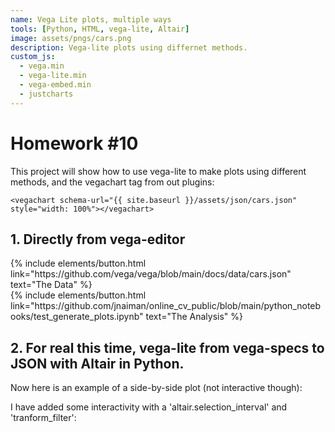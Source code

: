 ```yaml
---
name: Vega Lite plots, multiple ways
tools: [Python, HTML, vega-lite, Altair]
image: assets/pngs/cars.png
description: Vega-lite plots using differnet methods.
custom_js:
  - vega.min
  - vega-lite.min
  - vega-embed.min
  - justcharts
---
```



# Homework #10

This project will show how to use vega-lite to make plots using different methods, and the vegachart tag from out plugins:

```
<vegachart schema-url="{{ site.baseurl }}/assets/json/cars.json" style="width: 100%"></vegachart>
```

## 1. Directly from vega-editor

<vegachart schema-url="{{ site.baseurl }}/assets/json/vega_editor_plot1.json" style="width: 100%"></vegachart>

<!-- these are written in a combo of html and liquid --> 

<div class="left">
{% include elements/button.html link="https://github.com/vega/vega/blob/main/docs/data/cars.json" text="The Data" %}
</div>

<div class="right">
{% include elements/button.html link="https://github.com/jnaiman/online_cv_public/blob/main/python_notebooks/test_generate_plots.ipynb" text="The Analysis" %}
</div>

## 2. For real this time, vega-lite from vega-specs to JSON with Altair in Python.

Now here is an example of a side-by-side plot (not interactive though):

<vegachart schema-url="{{ site.baseurl }}/assets/json/license_dashboard.json" style="width: 100%"></vegachart>

I have added some interactivity with a 'altair.selection_interval' and 'tranform_filter':

<vegachart schema-url="{{ site.baseurl }}/assets/json/dashboard_of_licenses.json" style="width: 100%"></vegachart>


